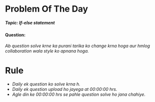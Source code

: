 # Problem Of The Day

##### Topic: If-else statement
#### Question:


*Ab question solve krne ka purani tarika ko change krna hoga aur hmlog collaboration wala style ko apnana hoga.*

# Rule
* *Daily ek question ko solve krna h.*
* *Daily ek question upload ho jayega at 00:00:00 hrs.*
* *Agle din ke 00:00:00 hrs se pahle question solve ho jana chahiye.*
